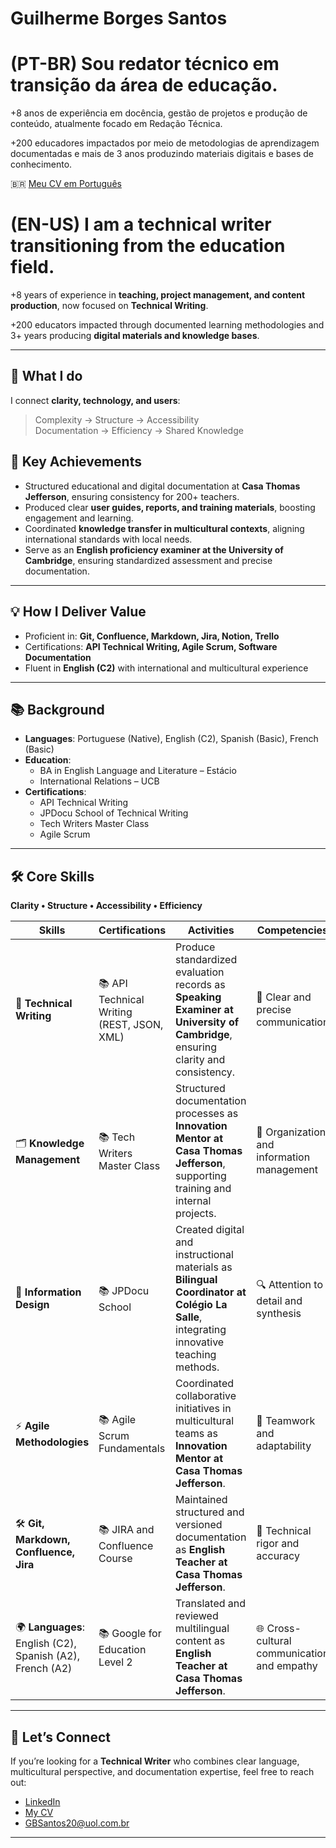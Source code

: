 # Guilherme Borges Santos

# (PT-BR) Sou redator técnico em transição da área de educação.
+8 anos de experiência em docência, gestão de projetos e produção de conteúdo, atualmente focado em Redação Técnica.

+200 educadores impactados por meio de metodologias de aprendizagem documentadas e mais de 3 anos produzindo materiais digitais e bases de conhecimento.

🇧🇷 [Meu CV em Português](https://github.com/GuilhermeBorSan/MyCVs/blob/main/PT-BR.md)

# (EN-US) I am a technical writer transitioning from the education field. 

+8 years of experience in **teaching, project management, and content production**, now focused on **Technical Writing**.

+200 educators impacted through documented learning methodologies and 3+ years producing **digital materials and knowledge bases**.                                   

---

## 🔎 What I do  
I connect **clarity, technology, and users**:  
> Complexity → Structure → Accessibility                                                                                   
> Documentation → Efficiency → Shared Knowledge

## 🚀 Key Achievements  
- Structured educational and digital documentation at **Casa Thomas Jefferson**, ensuring consistency for 200+ teachers.  
- Produced clear **user guides, reports, and training materials**, boosting engagement and learning.  
- Coordinated **knowledge transfer in multicultural contexts**, aligning international standards with local needs.  
- Serve as an **English proficiency examiner at the University of Cambridge**, ensuring standardized assessment and precise documentation.  

---

## 💡 How I Deliver Value  
- Proficient in: **Git, Confluence, Markdown, Jira, Notion, Trello**  
- Certifications: **API Technical Writing, Agile Scrum, Software Documentation**  
- Fluent in **English (C2)** with international and multicultural experience  

---

## 📚 Background  
- **Languages**: Portuguese (Native), English (C2), Spanish (Basic), French (Basic)  
- **Education**:  
  - BA in English Language and Literature – Estácio  
  - International Relations – UCB  
- **Certifications**:  
  - API Technical Writing  
  - JPDocu School of Technical Writing  
  - Tech Writers Master Class  
  - Agile Scrum  

---

## 🛠 Core Skills  
**Clarity • Structure • Accessibility • Efficiency**

| Skills | Certifications | Activities | Competencies |
|--------|----------------|------------|--------------|
| 📝 **Technical Writing** | 📚 API Technical Writing (REST, JSON, XML) | Produce standardized evaluation records as **Speaking Examiner at University of Cambridge**, ensuring clarity and consistency. | 💬 Clear and precise communication |
| 🗂 **Knowledge Management** | 📚 Tech Writers Master Class | Structured documentation processes as **Innovation Mentor at Casa Thomas Jefferson**, supporting training and internal projects. | 🧠 Organization and information management |
| 🎨 **Information Design** | 📚 JPDocu School | Created digital and instructional materials as **Bilingual Coordinator at Colégio La Salle**, integrating innovative teaching methods. | 🔍 Attention to detail and synthesis |
| ⚡ **Agile Methodologies** | 📚 Agile Scrum Fundamentals | Coordinated collaborative initiatives in multicultural teams as **Innovation Mentor at Casa Thomas Jefferson**. | 🤝 Teamwork and adaptability |
| 🛠 **Git, Markdown, Confluence, Jira** | 📚 JIRA and Confluence Course | Maintained structured and versioned documentation as **English Teacher at Casa Thomas Jefferson**. | 🎯 Technical rigor and accuracy |
| 🌍 **Languages**: English (C2), Spanish (A2), French (A2) | 📚 Google for Education Level 2 | Translated and reviewed multilingual content as **English Teacher at Casa Thomas Jefferson**. | 🌐 Cross-cultural communication and empathy |
---

## 🤝 Let’s Connect  
If you’re looking for a **Technical Writer** who combines clear language, multicultural perspective, and documentation expertise, feel free to reach out:
- [LinkedIn](https://www.linkedin.com/in/guilhermeborsan)
- [My CV](https://github.com/GuilhermeBorSan/MyCVs/raw/main/EN-US.pdf)
- [GBSantos20@uol.com.br](mailto:GBSantos20@uol.com.br) 
---
